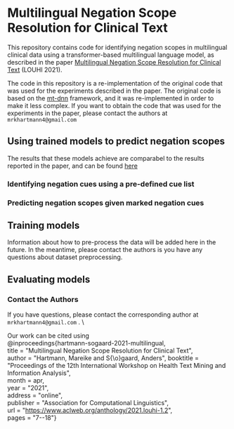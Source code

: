 # Multilingual Negation Scope Resolution for Clinical Text
This repository contains code for identifying negation scopes in multilingual clinical data using a transformer-based multilingual language model, as described in the paper [Multilingual Negation Scope Resolution for Clinical Text](https://www.aclweb.org/anthology/2021.louhi-1.2.pdf) (LOUHI 2021).

The code in this repository is a re-implementation of the original code that was used for the experiments described in the paper. The original code is based on the [mt-dnn](https://github.com/namisan/mt-dnn) framework, and it was re-implemented in order to make it less complex. If you want to obtain the code that was used for the experiments in the paper, please contact the authors at ```mrkhartmann4@gmail.com``` 
## Using trained models to predict negation scopes

The results that these models achieve are comparabel to the results reported in the paper, and can be found [here](docs/results.md)
### Identifying negation cues using a pre-defined cue list
### Predicting negation scopes given marked negation cues
## Training models

Information about how to pre-process the data will be added here in the future. In the meantime, please contact the authors is you have any questions about dataset preprocessing.

## Evaluating models
### Contact the Authors
If you have questions, please contact the corresponding author at  ```mrkhartmann4@gmail.com``` . \

Our work can be cited using \
@inproceedings{hartmann-sogaard-2021-multilingual, \
    title = "Multilingual Negation Scope Resolution for Clinical Text", \
    author = "Hartmann, Mareike  and
      S{\o}gaard, Anders",
    booktitle = "Proceedings of the 12th International Workshop on Health Text Mining and Information Analysis", \
    month = apr, \
    year = "2021",\
    address = "online", \
    publisher = "Association for Computational Linguistics", \
    url = "https://www.aclweb.org/anthology/2021.louhi-1.2", \
    pages = "7--18"}
